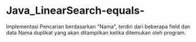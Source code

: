 # Java_LinearSearch-equals-
Implementasi Pencarian berdasarkan "Nama", terdiri dari beberapa field dan data Nama duplikat yang akan ditampilkan ketika ditemukan oleh program.
